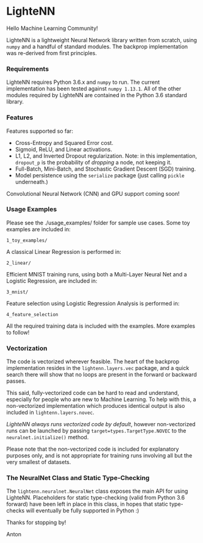 # LighteNN

Hello Machine Learning Community!

LighteNN is a lightweight Neural Network library written from scratch, using
`numpy` and a handful of standard modules. The backprop implementation was
re-derived from first principles. 

### Requirements

LighteNN requires Python 3.6.x and `numpy` to run. The current implementation 
has been tested against `numpy 1.13.1`. All of the other modules required by LighteNN are contained in the Python 3.6 standard library.

### Features

Features supported so far:

- Cross-Entropy and Squared Error cost.
- Sigmoid, ReLU, and Linear activations.
- L1, L2, and Inverted Dropout regularization. Note: in this implementation, 
`dropout_p` is the probability of *dropping* a node, not keeping it.
- Full-Batch, Mini-Batch, and Stochastic Gradient Descent (SGD) training.
- Model persistence using the `serialize` package (just calling `pickle` 
underneath.)

Convolutional Neural Network (CNN) and GPU support coming soon!

### Usage Examples

Please see the ./usage_examples/ folder for sample use cases. Some toy examples
are included in:

`1_toy_examples/`

A classical Linear Regression is performed in:

`2_linear/`

Efficient MNIST training runs, using both a Multi-Layer Neural Net and a Logistic
Regression, are included in:

`3_mnist/`

Feature selection using Logistic Regression Analysis is performed in:

`4_feature_selection`

All the required training data is included with the examples. More examples to 
follow!

### Vectorization

The code is vectorized wherever feasible. The heart of the backprop implementation 
resides in the `lightenn.layers.vec` package, and a quick search there will show 
that no loops are present in the forward or backward passes.

This said, fully-vectorized code can be hard to read and understand, especially
for people who are new to Machine Learning. To help with this, a non-vectorized
implementation which produces identical output is also included in
`lightenn.layers.novec`. 

*LighteNN always runs vectorized code by default*, however non-vectorized runs 
can be launched by passing `target=types.TargetType.NOVEC` to the 
`neuralnet.initialize()` method.

Please note that the non-vectorized code is included for explanatory purposes only,
and is not appropriate for training runs involving all but the very smallest of
datasets.

### The NeuralNet Class and Static Type-Checking

The `lightenn.neuralnet.NeuralNet` class exposes the main API for using LighteNN.
Placeholders for static type-checking (valid from Python 3.6 forward) have been left 
in place in this class, in hopes that static type-checks will eventually be fully
supported in Python :)

Thanks for stopping by!

Anton
